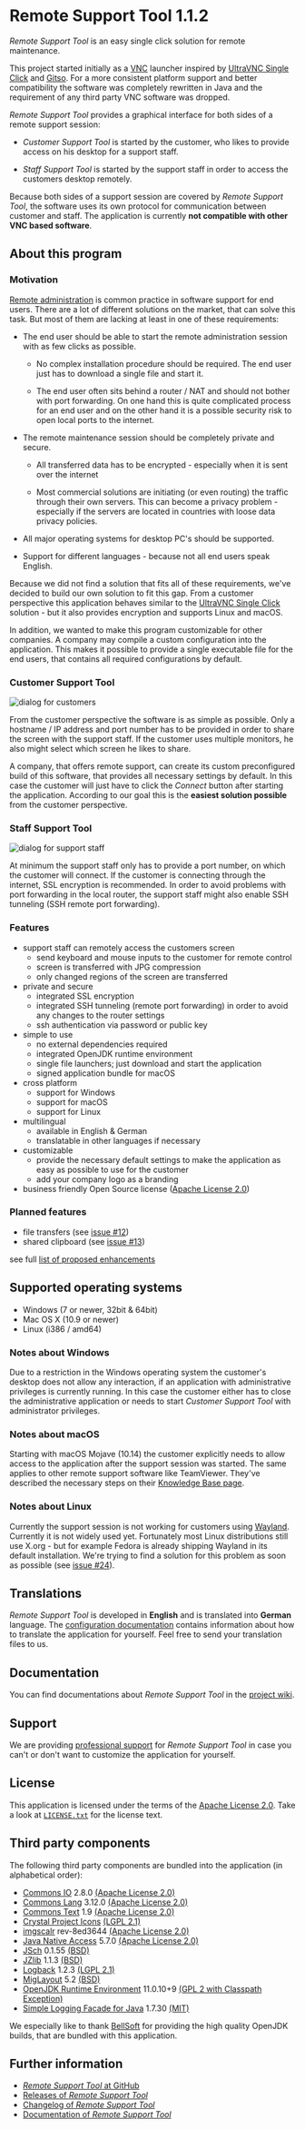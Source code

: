 Remote Support Tool 1.1.2
=========================

*Remote Support Tool* is an easy single click solution for remote maintenance.

This project started initially as a [VNC](https://en.wikipedia.org/wiki/Virtual_Network_Computing) launcher inspired by [UltraVNC Single Click](http://www.uvnc.com/products/uvnc-sc.html) and [Gitso](https://code.google.com/p/gitso/). For a more consistent platform support and better compatibility the software was completely rewritten in Java and the requirement of any third party VNC software was dropped.

*Remote Support Tool* provides a graphical interface for both sides of a remote support session:

-   *Customer Support Tool* is started by the customer, who likes to provide access on his desktop for a support staff.

-   *Staff Support Tool* is started by the support staff in order to access the customers desktop remotely. 

Because both sides of a support session are covered by *Remote Support Tool*, the software uses its own protocol for communication between customer and staff. The application is currently **not compatible with other VNC based software**. 


About this program
------------------


### Motivation

[Remote administration](https://en.wikipedia.org/wiki/Remote_administration) is common practice in software support for end users. There are a lot of different solutions on the market, that can solve this task. But most of them are lacking at least in one of these requirements:

-   The end user should be able to start the remote administration session with as few clicks as possible.

    -   No complex installation procedure should be required. The end user just has to download a single file and start it.

    -   The end user often sits behind a router / NAT and should not bother with port forwarding. On one hand this is quite complicated process for an end user and on the other hand it is a possible security risk to open local ports to the internet.

-   The remote maintenance session should be completely private and secure.

    -   All transferred data has to be encrypted - especially when it is sent over the internet

    -   Most commercial solutions are initiating (or even routing) the traffic through their own servers. This can become a privacy problem - especially if the servers are located in countries with loose data privacy policies.

-   All major operating systems for desktop PC's should be supported.

-   Support for different languages - because not all end users speak English.

Because we did not find a solution that fits all of these requirements, we've decided to build our own solution to fit this gap. From a customer perspective this application behaves similar to the [UltraVNC Single Click](http://www.uvnc.com/products/uvnc-sc.html) solution - but it also provides encryption and supports Linux and macOS.

In addition, we wanted to make this program customizable for other companies. A company may compile a custom configuration into the application. This makes it possible to provide a single executable file for the end users, that contains all required configurations by default.


### Customer Support Tool

![dialog for customers](share/screenshots/customer-window.png)

From the customer perspective the software is as simple as possible. Only a hostname / IP address and port number has to be provided in order to share the screen with the support staff. If the customer uses multiple monitors, he also might select which screen he likes to share.

A company, that offers remote support, can create its custom preconfigured build of this software, that provides all necessary settings by default. In this case the customer will just have to click the *Connect* button after starting the application. According to our goal this is the **easiest solution possible** from the customer perspective.


### Staff Support Tool

![dialog for support staff](share/screenshots/staff-window.png)

At minimum the support staff only has to provide a port number, on which the customer will connect. If the customer is connecting through the internet, SSL encryption is recommended. In order to avoid problems with port forwarding in the local router, the support staff might also enable SSH tunneling (SSH remote port forwarding).


### Features

-   support staff can remotely access the customers screen
    -   send keyboard and mouse inputs to the customer for remote control
    -   screen is transferred with JPG compression
    -   only changed regions of the screen are transferred
-   private and secure
    -   integrated SSL encryption
    -   integrated SSH tunneling (remote port forwarding) in order to avoid any 
        changes to the router settings
    -   ssh authentication via password or public key
-   simple to use
    -   no external dependencies required
    -   integrated OpenJDK runtime environment 
    -   single file launchers; just download and start the application
    -   signed application bundle for macOS
-   cross platform 
    -   support for Windows
    -   support for macOS
    -   support for Linux
-   multilingual
    -   available in English & German
    -   translatable in other languages if necessary
-   customizable
    -   provide the necessary default settings to make the application as easy
        as possible to use for the customer
    -   add your company logo as a branding
-   business friendly Open Source license 
    ([Apache License 2.0](https://www.apache.org/licenses/LICENSE-2.0.html))
    
    
### Planned features

-   file transfers 
    (see [issue #12](https://github.com/OpenIndex/RemoteSupportTool/issues/12))
-   shared clipboard 
    (see [issue #13](https://github.com/OpenIndex/RemoteSupportTool/issues/13))

see full [list of proposed enhancements](https://github.com/OpenIndex/RemoteSupportTool/issues?q=is%3Aissue+is%3Aopen+label%3Aenhancement)


Supported operating systems
---------------------------

-   Windows (7 or newer, 32bit & 64bit) 
-   Mac OS X (10.9 or newer)
-   Linux (i386 / amd64)


### Notes about Windows

Due to a restriction in the Windows operating system the customer's desktop does not allow any interaction, if an application with administrative privileges is currently running. In this case the customer either has to close the administrative application or needs to start *Customer Support Tool* with administrator privileges.


### Notes about macOS

Starting with macOS Mojave (10.14) the customer explicitly needs to allow access to the application after the support session was started. The same applies to other remote support software like TeamViewer. They've described the necessary steps on their [Knowledge Base page](https://community.teamviewer.com/t5/Knowledge-Base/How-to-control-a-Mac-running-macOS-10-14-Mojave/ta-p/44699).


### Notes about Linux

Currently the support session is not working for customers using [Wayland](https://en.wikipedia.org/wiki/Wayland_(display_server_protocol)). Currently it is not widely used yet. Fortunately most Linux distributions still use X.org - but for example Fedora is already shipping Wayland in its default installation. We're trying to find a solution for this problem as soon as possible (see [issue #24](https://github.com/OpenIndex/RemoteSupportTool/issues/24)). 


Translations
------------

*Remote Support Tool* is developed in **English** and is translated into **German** language. The [configuration documentation](https://github.com/OpenIndex/RemoteSupportTool/wiki/Configuration) contains information about how to translate the application for yourself. Feel free to send your translation files to us.


Documentation
-------------

You can find documentations about *Remote Support Tool* in the [project wiki](https://github.com/OpenIndex/RemoteSupportTool/wiki).


Support
-------

We are providing [professional support](https://github.com/OpenIndex/RemoteSupportTool/wiki/Service) for *Remote Support Tool* in case you can't or don't want to customize the application for yourself. 


License
-------

This application is licensed under the terms of the [Apache License 2.0](https://www.apache.org/licenses/LICENSE-2.0.html). Take a look at [`LICENSE.txt`](LICENSE.txt) for the license text.


Third party components
----------------------

The following third party components are bundled into the application (in alphabetical order):

-   [Commons IO](https://commons.apache.org/io/) 2.8.0
    [(Apache License 2.0)](https://raw.githubusercontent.com/apache/commons-io/master/LICENSE.txt)
-   [Commons Lang](https://commons.apache.org/lang/) 3.12.0
    [(Apache License 2.0)](https://raw.githubusercontent.com/apache/commons-lang/master/LICENSE.txt)
-   [Commons Text](https://commons.apache.org/text/) 1.9
    [(Apache License 2.0)](https://raw.githubusercontent.com/apache/commons-text/master/LICENSE.txt)
-   [Crystal Project Icons](https://github.com/pinhead84/crystal-project)
    [(LGPL 2.1)](https://web.archive.org/web/20101122171611/http://everaldo.com/crystal/?action=license)
-   [imgscalr](https://github.com/rkalla/imgscalr) rev-8ed3644
    [(Apache License 2.0)](https://raw.githubusercontent.com/rkalla/imgscalr/master/LICENSE)
-   [Java Native Access](https://github.com/java-native-access/jna) 5.7.0
    [(Apache License 2.0)](https://raw.githubusercontent.com/java-native-access/jna/master/LICENSE)
-   [JSch](http://www.jcraft.com/jsch/) 0.1.55
    [(BSD)](http://www.jcraft.com/jsch/LICENSE.txt)
-   [JZlib](http://www.jcraft.com/jzlib/) 1.1.3
    [(BSD)](http://www.jcraft.com/jzlib/LICENSE.txt)
-   [Logback](https://logback.qos.ch/) 1.2.3
    [(LGPL 2.1)](https://logback.qos.ch/license.html)
-   [MigLayout](http://miglayout.com/) 5.2
    [(BSD)](https://raw.githubusercontent.com/mikaelgrev/miglayout/master/src/site/resources/docs/license.txt)
-   [OpenJDK Runtime Environment](https://openjdk.java.net/) 11.0.10+9
    [(GPL 2 with Classpath Exception)](https://openjdk.java.net/legal/gplv2+ce.html)
-   [Simple Logging Facade for Java](https://www.slf4j.org/) 1.7.30
    [(MIT)](https://www.slf4j.org/license.html)

We especially like to thank [BellSoft](https://www.bell-sw.com/) for providing the high quality OpenJDK builds, that are bundled with this application.


Further information
-------------------

-   [*Remote Support Tool* at GitHub](https://github.com/OpenIndex/RemoteSupportTool)
-   [Releases of *Remote Support Tool*](https://github.com/OpenIndex/RemoteSupportTool/releases)
-   [Changelog of *Remote Support Tool*](https://github.com/OpenIndex/RemoteSupportTool/blob/develop/CHANGELOG.md)
-   [Documentation of *Remote Support Tool*](https://github.com/OpenIndex/RemoteSupportTool/wiki)
